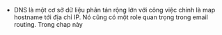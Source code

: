- DNS là một cơ sở dữ liệu phân tán rộng lớn với công việc chính là map hostname tới địa chỉ IP. Nó cũng có một role quan trọng trong email routing. Trong chap này 
